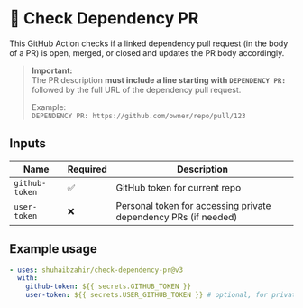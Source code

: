 # 🔗 Check Dependency PR

This GitHub Action checks if a linked dependency pull request (in the body of a PR) is open, merged, or closed and updates the PR body accordingly.

> **Important:**  
> The PR description **must include a line starting with `DEPENDENCY PR:`** followed by the full URL of the dependency pull request.  
>  
> Example:  
> `DEPENDENCY PR: https://github.com/owner/repo/pull/123`

## Inputs

| Name           | Required | Description                                       |
|----------------|----------|-------------------------------------------------|
| `github-token` | ✅       | GitHub token for current repo                    |
| `user-token`   | ❌       | Personal token for accessing private dependency PRs (if needed) |

## Example usage

```yaml
- uses: shuhaibzahir/check-dependency-pr@v3
  with:
    github-token: ${{ secrets.GITHUB_TOKEN }}
    user-token: ${{ secrets.USER_GITHUB_TOKEN }} # optional, for private repos
